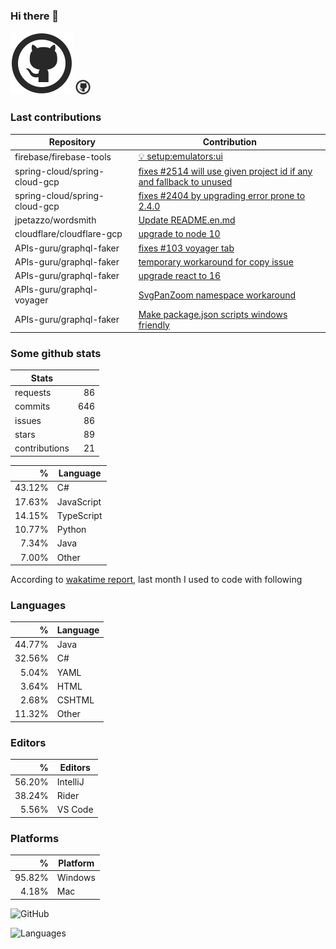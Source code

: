 ### Hi there 👋

<img src="icon.svg" />

<img src="icon.svg" width="24" />

### Last contributions

<!-- github contributions start -->
| Repository                    | Contribution                                                                                                                      |
| ----------------------------- | --------------------------------------------------------------------------------------------------------------------------------- |
| firebase/firebase-tools       | [💡 setup:emulators:ui](https://github.com/firebase/firebase-tools/pull/3152)                                                     |
| spring-cloud/spring-cloud-gcp | [fixes #2514 will use given project id if any and fallback to unused](https://github.com/spring-cloud/spring-cloud-gcp/pull/2625) |
| spring-cloud/spring-cloud-gcp | [fixes #2404 by upgrading error prone to 2.4.0](https://github.com/spring-cloud/spring-cloud-gcp/pull/2624)                       |
| jpetazzo/wordsmith            | [Update README.en.md](https://github.com/jpetazzo/wordsmith/pull/4)                                                               |
| cloudflare/cloudflare-gcp     | [upgrade to node 10](https://github.com/cloudflare/cloudflare-gcp/pull/45)                                                        |
| APIs-guru/graphql-faker       | [fixes #103 voyager tab](https://github.com/APIs-guru/graphql-faker/pull/116)                                                     |
| APIs-guru/graphql-faker       | [temporary workaround for copy issue](https://github.com/APIs-guru/graphql-faker/pull/115)                                        |
| APIs-guru/graphql-faker       | [upgrade react to 16](https://github.com/APIs-guru/graphql-faker/pull/111)                                                        |
| APIs-guru/graphql-voyager     | [SvgPanZoom namespace workaround](https://github.com/APIs-guru/graphql-voyager/pull/165)                                          |
| APIs-guru/graphql-faker       | [Make package.json scripts windows friendly](https://github.com/APIs-guru/graphql-faker/pull/102)                                 |
<!-- github contributions end -->

### Some github stats

<!-- github stats start -->
| Stats         |     |
| ------------- | --: |
| requests      |  86 |
| commits       | 646 |
| issues        |  86 |
| stars         |  89 |
| contributions |  21 |
<!-- github stats end -->

<!-- github langs start -->
| %      | Language   |
| -----: | ---------- |
| 43.12% | C#         |
| 17.63% | JavaScript |
| 14.15% | TypeScript |
| 10.77% | Python     |
|  7.34% | Java       |
|  7.00% | Other      |
<!-- github langs end -->

According to [wakatime report](https://wakatime.com/@mac), last month I used to code with following

### Languages

<!-- wakatime languages start -->
| %      | Language |
| -----: | -------- |
| 44.77% | Java     |
| 32.56% | C#       |
|  5.04% | YAML     |
|  3.64% | HTML     |
|  2.68% | CSHTML   |
| 11.32% | Other    |
<!-- wakatime languages end -->

### Editors

<!-- wakatime editors start -->
| %      | Editors  |
| -----: | -------- |
| 56.20% | IntelliJ |
| 38.24% | Rider    |
|  5.56% | VS Code  |
<!-- wakatime editors end -->

### Platforms

<!-- wakatime platforms start -->
| %      | Platform |
| -----: | -------- |
| 95.82% | Windows  |
|  4.18% | Mac      |
<!-- wakatime platforms end -->


![GitHub](https://github-readme-stats.vercel.app/api?username=mac2000&count_private=true&hide_title=true)

![Languages](https://github-readme-stats.vercel.app/api/top-langs/?username=mac2000&hide_title=true)







